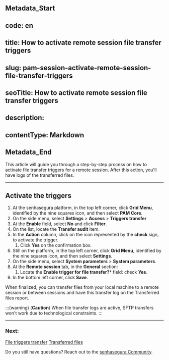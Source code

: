 ## Metadata_Start 
## code: en
## title: How to activate remote session file transfer triggers 
## slug: pam-session-activate-remote-session-file-transfer-triggers 
## seoTitle: How to activate remote session file transfer triggers 
## description:  
## contentType: Markdown 
## Metadata_End
This article will guide you through a step-by-step process on how to activate file transfer triggers for a remote session. After this action, you'll have logs of the transferred files.
***

## Activate the triggers

1. At the senhasegura platform, in the top left corner, click **Grid Menu**, identified by the nine squares icon, and then select **PAM Core**.
2. On the side menu, select **Settings** >  **Access** > **Triggers transfer**
3. At the **Enable** field, select **No** and click **Filter**.
4. On the list, locate the **Transfer audit** item.
5. In the **Action** column, click on the icon represented by the **check** sign, to activate the trigger.
    1. Click **Yes** on the confirmation box.
6. Still on the platform, in the top left corner, click **Grid Menu**, identified by the nine squares icon, and then select **Settings**.
7. On the side menu, select **System parameters** > **System parameters**.
8. At the **Remote session** tab, in the **General** section:
    1. Locate the **Enable trigger for file transfer?*** field: check **Yes**. 
9. In the bottom left corner, click **Save**.

When finalized, you can transfer files from your local machine to a remote session or between sessions and have this transfer log on the Transferred files report.


:::(warning) (**Caution**)
When file transfer logs are active, SFTP transfers won't work due to technological constraints.
:::
***

### Next:
[File triggers transfer](/v3-32/docs/pam-session-file-transfer-triggers)
[Transferred files](/v3-32/docs/pam-session-transferred-files)

Do you still have questions? Reach out to the [senhasegura Community](https://community.senhasegura.io/).
